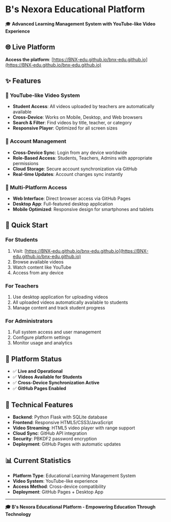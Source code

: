 # B's Nexora Educational Platform

🎓 **Advanced Learning Management System with YouTube-like Video Experience**

## 🌐 Live Platform
**Access the platform**: [https://BNX-edu.github.io/bnx-edu.github.io](https://BNX-edu.github.io/bnx-edu.github.io)

## ✨ Features

### 🎥 YouTube-like Video System
- **Student Access**: All videos uploaded by teachers are automatically available
- **Cross-Device**: Works on Mobile, Desktop, and Web browsers
- **Search & Filter**: Find videos by title, teacher, or category
- **Responsive Player**: Optimized for all screen sizes

### 👥 Account Management
- **Cross-Device Sync**: Login from any device worldwide
- **Role-Based Access**: Students, Teachers, Admins with appropriate permissions
- **Cloud Storage**: Secure account synchronization via GitHub
- **Real-time Updates**: Account changes sync instantly

### 📱 Multi-Platform Access
- **Web Interface**: Direct browser access via GitHub Pages
- **Desktop App**: Full-featured desktop application
- **Mobile Optimized**: Responsive design for smartphones and tablets

## 🚀 Quick Start

### For Students
1. Visit: [https://BNX-edu.github.io/bnx-edu.github.io](https://BNX-edu.github.io/bnx-edu.github.io)
2. Browse available videos
3. Watch content like YouTube
4. Access from any device

### For Teachers
1. Use desktop application for uploading videos
2. All uploaded videos automatically available to students
3. Manage content and track student progress

### For Administrators
1. Full system access and user management
2. Configure platform settings
3. Monitor usage and analytics

## 🎯 Platform Status
- ✅ **Live and Operational**
- ✅ **Videos Available for Students**
- ✅ **Cross-Device Synchronization Active**
- ✅ **GitHub Pages Enabled**

## 🔧 Technical Features
- **Backend**: Python Flask with SQLite database
- **Frontend**: Responsive HTML5/CSS3/JavaScript
- **Video Streaming**: HTML5 video player with range support
- **Cloud Sync**: GitHub API integration
- **Security**: PBKDF2 password encryption
- **Deployment**: GitHub Pages with automatic updates

## 📊 Current Statistics
- **Platform Type**: Educational Learning Management System
- **Video System**: YouTube-like experience
- **Access Method**: Cross-device compatibility
- **Deployment**: GitHub Pages + Desktop App

---

**🎓 B's Nexora Educational Platform - Empowering Education Through Technology**
